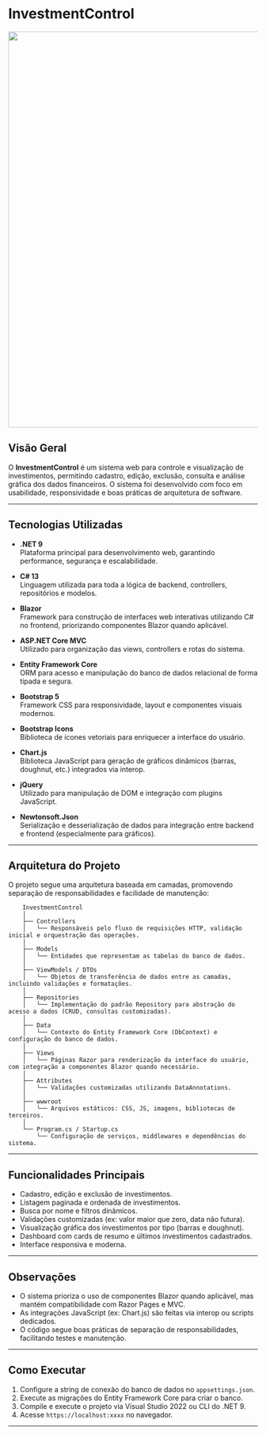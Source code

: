 ﻿# InvestmentControl

<img src="wwwroot/img/videoDoc.gif" width="800px">

## Visão Geral

O **InvestmentControl** é um sistema web para controle e visualização de investimentos, permitindo cadastro, edição, exclusão, consulta e análise gráfica dos dados financeiros. O sistema foi desenvolvido com foco em usabilidade, responsividade e boas práticas de arquitetura de software.

---

## Tecnologias Utilizadas

- **.NET 9**  
  Plataforma principal para desenvolvimento web, garantindo performance, segurança e escalabilidade.

- **C# 13**  
  Linguagem utilizada para toda a lógica de backend, controllers, repositórios e modelos.

- **Blazor**  
  Framework para construção de interfaces web interativas utilizando C# no frontend, priorizando componentes Blazor quando aplicável.

- **ASP.NET Core MVC**  
  Utilizado para organização das views, controllers e rotas do sistema.

- **Entity Framework Core**  
  ORM para acesso e manipulação do banco de dados relacional de forma tipada e segura.

- **Bootstrap 5**  
  Framework CSS para responsividade, layout e componentes visuais modernos.

- **Bootstrap Icons**  
  Biblioteca de ícones vetoriais para enriquecer a interface do usuário.

- **Chart.js**  
  Biblioteca JavaScript para geração de gráficos dinâmicos (barras, doughnut, etc.) integrados via interop.

- **jQuery**  
  Utilizado para manipulação de DOM e integração com plugins JavaScript.

- **Newtonsoft.Json**  
  Serialização e desserialização de dados para integração entre backend e frontend (especialmente para gráficos).

---

## Arquitetura do Projeto

O projeto segue uma arquitetura baseada em camadas, promovendo separação de responsabilidades e facilidade de manutenção:

```
    InvestmentControl
    │
    ├── Controllers
    │   └── Responsáveis pelo fluxo de requisições HTTP, validação inicial e orquestração das operações.
    │
    ├── Models
    │   └── Entidades que representam as tabelas do banco de dados.
    │
    ├── ViewModels / DTOs
    │   └── Objetos de transferência de dados entre as camadas, incluindo validações e formatações.
    │
    ├── Repositories
    │   └── Implementação do padrão Repository para abstração do acesso a dados (CRUD, consultas customizadas).
    │
    ├── Data
    │   └── Contexto do Entity Framework Core (DbContext) e configuração do banco de dados.
    │
    ├── Views
    │   └── Páginas Razor para renderização da interface do usuário, com integração a componentes Blazor quando necessário.
    │
    ├── Attributes
    │   └── Validações customizadas utilizando DataAnnotations.
    │
    ├── wwwroot
    │   └── Arquivos estáticos: CSS, JS, imagens, bibliotecas de terceiros.
    │
    └── Program.cs / Startup.cs
        └── Configuração de serviços, middlewares e dependências do sistema.

```


---

## Funcionalidades Principais

- Cadastro, edição e exclusão de investimentos.
- Listagem paginada e ordenada de investimentos.
- Busca por nome e filtros dinâmicos.
- Validações customizadas (ex: valor maior que zero, data não futura).
- Visualização gráfica dos investimentos por tipo (barras e doughnut).
- Dashboard com cards de resumo e últimos investimentos cadastrados.
- Interface responsiva e moderna.

---

## Observações

- O sistema prioriza o uso de componentes Blazor quando aplicável, mas mantém compatibilidade com Razor Pages e MVC.
- As integrações JavaScript (ex: Chart.js) são feitas via interop ou scripts dedicados.
- O código segue boas práticas de separação de responsabilidades, facilitando testes e manutenção.

---

## Como Executar

1. Configure a string de conexão do banco de dados no `appsettings.json`.
2. Execute as migrações do Entity Framework Core para criar o banco.
3. Compile e execute o projeto via Visual Studio 2022 ou CLI do .NET 9.
4. Acesse `https://localhost:xxxx` no navegador.

---



